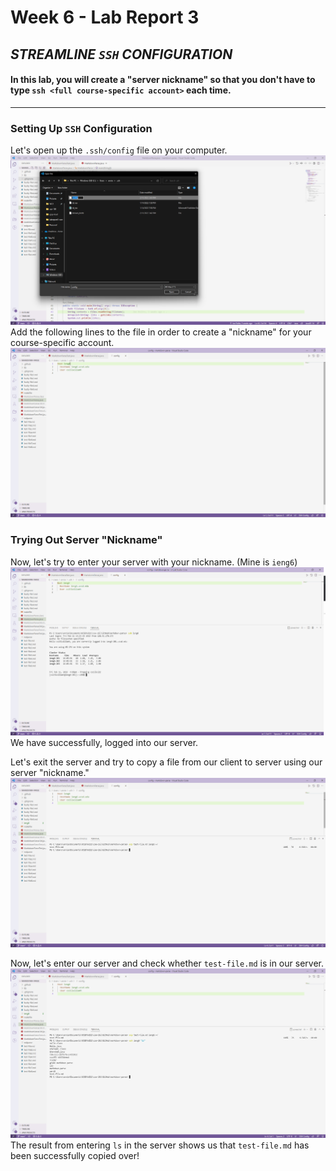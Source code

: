 # Week 6 - Lab Report 3
## ***STREAMLINE `SSH` CONFIGURATION***

#### In this lab, you will create a "server nickname" so that you don't have to type `ssh <full course-specific account>` each time.
---
### **Setting Up `SSH` Configuration**
Let's open up the `.ssh/config` file on your computer.
![Screenshot](labreport3-screenshots/labreport3b-1.1.png)
Add the following lines to the file in order to create a "nickname" for your course-specific account.
![Screenshot](labreport3-screenshots/labreport3b-1.2.png)


### **Trying Out Server "Nickname"**
Now, let's try to enter your server with your nickname. (Mine is `ieng6`)
![Screenshot](labreport3-screenshots/labreport3b-2.1.png)
We have successfully, logged into our server. 

Let's exit the server and try to copy a file from our client to server using our server "nickname."
![Screenshot](labreport3-screenshots/labreport3b-2.2.png)

Now, let's enter our server and check whether `test-file.md` is in our server.
![Screenshot](labreport3-screenshots/labreport3b-2.3.png)
The result from entering `ls` in the server shows us that `test-file.md` has been successfully copied over!

<!-- #### In this lab, you will copy an entire directory from a client to server.
---
### **Before: Directory in Client**
Let's first check out where the terminal is at and what files are in the `markdown-parse` directory.
![Screenshot](labreport3-screenshots/labreport3-1.1.png)
After entering the commands to copy over this directory, we will double-check to see if the files in the client version of `markdown-parse` are also in the server version of `markdown-parse`.


### **Copying Directory Into `ieng6`**
We can use the following command to copy over the `markdown-parse` directory into our `ieng6` accounts:
```
scp -r . <course-specific account>:~/<directory name>
```
`scp` tells us that we are copying files into the server, `-r` tells u sthat we will recursively copy files from the `.` source, or current directory.
![Screenshot](labreport3-screenshots/labreport3-2.1.png)
Note that this screenshot only contains a portion of the output from this command.


### **After: Directory in Server**
Now, let's log into our `ieng6` accounts as see if `markdown-parse` was properly copied over.
![Screenshot](labreport3-screenshots/labreport3-3.png)
We can see that the `markdown-parse` directory is indeed in our `ieng6` accounts, and every file is also within that directory.


### **Running `markdown-parse` In `ieng6`**
To fully ensure that `markdown-parse` was properly copied over, let's try to run the tester file.
![Screenshot](labreport3-screenshots/labreport3-4.png)
Our tests were successful, which shows that we have properly copied over the entire directory with `scp`.


### **Completing All Tests In One Command**
Above, we completed all steps by entering a command separately each time. However, we can do all of the copying from client to server, logging into server, and running the tests in the server in one line by using `;` to separate commands.

First, we can log into our `ieng6` accounts and see that we do not have the directory `markdown-parse` yet.
![Screenshot](labreport3-screenshots/labreport3-5.1.png)

Now, let's copy the directory over and run the tests on the server in one line. Here is the command we used:
```
scp -r . cs15lwi22amh@ieng6.ucsd.edu:~/markdown-parse; ssh cs15lwi22amh@ieng6.ucsd.edu; cd markdown-parse; javac -cp .:lib/junit-4.13.2.jar:lib/hamcrest-core-1.3.jar MarkdownParseTest.java; java -cp .:lib/junit-4.13.2.jar:lib/hamcrest-core-1.3.jar org.junit.runner.JUnitCore MarkdownParseTest
```
NOTE: THIS DID NOT WORK -->